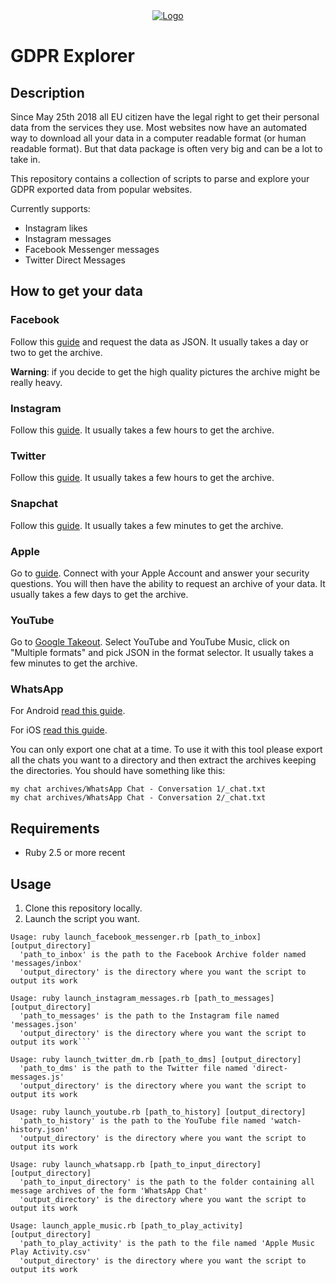 <div align="center"><a href="https://github.com/adrientoub/gdpr_explorer"><img src="https://github.com/adrientoub/gdpr_explorer/blob/master/logo.png" alt="Logo" /></a></div>

# GDPR Explorer

## Description

Since May 25th 2018 all EU citizen have the legal right to get their personal data from the services they use. Most websites now have an automated way to download all your data in a computer readable format (or human readable format). But that data package is often very big and can be a lot to take in.

This repository contains a collection of scripts to parse and explore your GDPR exported data from popular websites.

Currently supports:
- Instagram likes
- Instagram messages
- Facebook Messenger messages
- Twitter Direct Messages

## How to get your data

### Facebook

Follow this [guide](https://www.facebook.com/help/1701730696756992?helpref=hc_global_nav) and request the data as JSON. It usually takes a day or two to get the archive.

**Warning**: if you decide to get the high quality pictures the archive might be really heavy.

### Instagram

Follow this [guide](https://help.instagram.com/181231772500920). It usually takes a few hours to get the archive.

### Twitter

Follow this [guide](https://help.twitter.com/en/managing-your-account/accessing-your-twitter-data). It usually takes a few hours to get the archive.

### Snapchat

Follow this [guide](https://support.snapchat.com/en-US/a/download-my-data).
It usually takes a few minutes to get the archive.

### Apple

Go to [guide](https://privacy.apple.com/). Connect with your Apple Account and answer your security questions. You will then have the ability to request an archive of your data. It usually takes a few days to get the archive.

### YouTube

Go to [Google Takeout](https://takeout.google.com/settings/takeout). Select YouTube and YouTube Music, click on "Multiple formats" and pick JSON in the format selector. It usually takes a few minutes to get the archive.

### WhatsApp

For Android [read this guide](https://faq.whatsapp.com/en/android/23756533/?category=5245251).

For iOS [read this guide](https://faq.whatsapp.com/en/iphone/26000285/?category=5245251).

You can only export one chat at a time. To use it with this tool please export all the chats you want to a directory and then extract the archives keeping the directories. You should have something like this:

```
my chat archives/WhatsApp Chat - Conversation 1/_chat.txt
my chat archives/WhatsApp Chat - Conversation 2/_chat.txt
```

## Requirements

* Ruby 2.5 or more recent

## Usage

1. Clone this repository locally.
2. Launch the script you want.

```
Usage: ruby launch_facebook_messenger.rb [path_to_inbox] [output_directory]
  'path_to_inbox' is the path to the Facebook Archive folder named 'messages/inbox'
  'output_directory' is the directory where you want the script to output its work
```

```
Usage: ruby launch_instagram_messages.rb [path_to_messages] [output_directory]
  'path_to_messages' is the path to the Instagram file named 'messages.json'
  'output_directory' is the directory where you want the script to output its work```
```

```
Usage: ruby launch_twitter_dm.rb [path_to_dms] [output_directory]
  'path_to_dms' is the path to the Twitter file named 'direct-messages.js'
  'output_directory' is the directory where you want the script to output its work
```

```
Usage: ruby launch_youtube.rb [path_to_history] [output_directory]
  'path_to_history' is the path to the YouTube file named 'watch-history.json'
  'output_directory' is the directory where you want the script to output its work
```

```
Usage: ruby launch_whatsapp.rb [path_to_input_directory] [output_directory]
  'path_to_input_directory' is the path to the folder containing all message archives of the form 'WhatsApp Chat'
  'output_directory' is the directory where you want the script to output its work
```

```
Usage: launch_apple_music.rb [path_to_play_activity] [output_directory]
  'path_to_play_activity' is the path to the file named 'Apple Music Play Activity.csv'
  'output_directory' is the directory where you want the script to output its work
```

